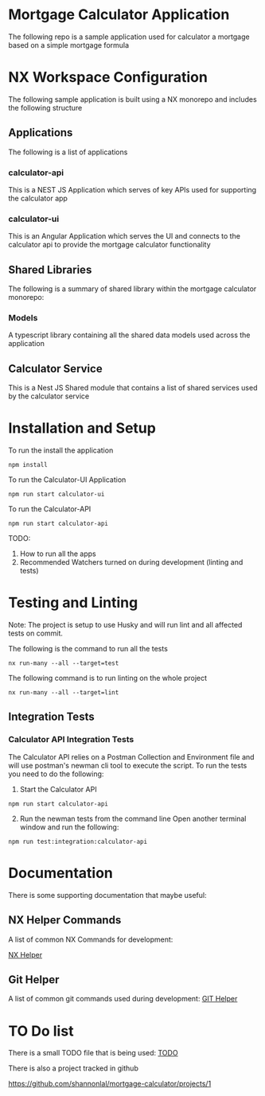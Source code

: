 # Mortgage Calculator Application

The following repo is a sample application used for calculator a mortgage based on a simple mortgage formula

# NX Workspace Configuration

The following sample application is built using a NX monorepo and includes the following structure

## Applications

The following is a list of applications

### calculator-api

This is a NEST JS Application which serves of key APIs used for supporting the calculator app

### calculator-ui

This is an Angular Application which serves the UI and connects to the calculator api to provide the mortgage calculator functionality

## Shared Libraries

The following is a summary of shared library within the mortgage calculator monorepo:

### Models

A typescript library containing all the shared data models used across the application

## Calculator Service

This is a Nest JS Shared module that contains a list of shared services used by the calculator service

# Installation and Setup

To run the install the application

```
npm install
```

To run the Calculator-UI Application

```
npm run start calculator-ui
```

To run the Calculator-API

```
npm run start calculator-api
```

TODO:

1. How to run all the apps
2. Recommended Watchers turned on during development (linting and tests)

# Testing and Linting

Note: The project is setup to use Husky and will run lint and all affected tests on commit.

The following is the command to run all the tests

```
nx run-many --all --target=test
```

The following command is to run linting on the whole project

```
nx run-many --all --target=lint
```

## Integration Tests

### Calculator API Integration Tests

The Calculator API relies on a Postman Collection and Environment file and will use postman's newman cli tool to execute the script. To run the tests you need to do the following:

1. Start the Calculator API

```
npm run start calculator-api
```

2. Run the newman tests from the command line
   Open another terminal window and run the following:

```
npm run test:integration:calculator-api
```

# Documentation

There is some supporting documentation that maybe useful:

## NX Helper Commands

A list of common NX Commands for development:

[NX Helper](docs/NX-HELPER-COMMANDS.md)

## Git Helper

A list of common git commands used during development:
[GIT Helper](docs/GIT-HELPER-COMMANDS.md)

# TO Do list

There is a small TODO file that is being used:
[TODO](docs/TODO.md)

There is also a project tracked in github

https://github.com/shannonlal/mortgage-calculator/projects/1
